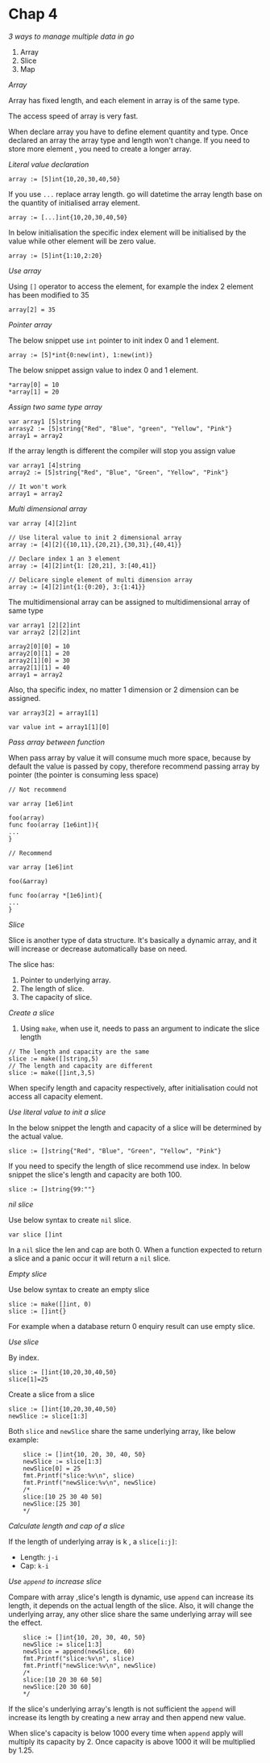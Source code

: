 # Chap 4

*3 ways to manage multiple data in go*

1. Array
2. Slice
3. Map

*Array*

Array has fixed length, and each element in array is of the same type.

The access speed of array is very fast.

When declare array you have to define element quantity and type. Once declared an array the array type and length won't
change. If you need to store more element , you need to create a longer array.

*Literal value declaration*

```
array := [5]int{10,20,30,40,50}
```

If you use `...` replace array length. go will datetime the array length base on the quantity of initialised array
element.

```
array := [...]int{10,20,30,40,50}
```

In below initialisation the specific index element will be initialised by the value while other element will be zero
value.

```
array := [5]int{1:10,2:20}
```

*Use array*

Using `[]` operator to access the element, for example the index 2 element has been modified to 35

```
array[2] = 35
```

*Pointer array*

The below snippet use `int` pointer to init index 0 and 1 element.

```
array := [5]*int{0:new(int), 1:new(int)}
```

The below snippet assign value to index 0 and 1 element.

```
*array[0] = 10
*array[1] = 20
```

*Assign two same type array*

```
var array1 [5]string
arrasy2 := [5]string{"Red", "Blue", "green", "Yellow", "Pink"}
array1 = array2

```

If the array length is different the compiler will stop you assign value

```
var array1 [4]string
array2 := [5]string{"Red", "Blue", "Green", "Yellow", "Pink"}

// It won't work
array1 = array2

``` 

*Multi dimensional array*

```
var array [4][2]int

// Use literal value to init 2 dimensional array
array := [4][2]{{10,11},{20,21},{30,31},{40,41}}

// Declare index 1 an 3 element
array := [4][2]int{1: [20,21], 3:[40,41]}

// Delicare single element of multi dimension array
array := [4][2]int{1:{0:20}, 3:{1:41}}
```

The multidimensional array can be assigned to multidimensional array of same type

```
var array1 [2][2]int
var array2 [2][2]int

array2[0][0] = 10
array2[0][1] = 20
array2[1][0] = 30
array2[1][1] = 40
array1 = array2
```

Also, tha specific index, no matter 1 dimension or 2 dimension can be assigned.

```
var array3[2] = array1[1]

var value int = array1[1][0]
```

*Pass array between function*

When pass array by value it will consume much more space, because by default the value is passed by copy, therefore
recommend passing array by pointer (the pointer is consuming less space)

```
// Not recommend

var array [1e6]int

foo(array)
func foo(array [1e6int]){
...
}

// Recommend

var array [1e6]int

foo(&array)

func foo(array *[1e6]int){
...
}
```

*Slice*

Slice is another type of data structure. It's basically a dynamic array, and it will increase or decrease automatically
base on need.

The slice has:

1. Pointer to underlying array.
2. The length of slice.
3. The capacity of slice.

*Create a slice*

1. Using `make`, when use it, needs to pass an argument to indicate the slice length

```
// The length and capacity are the same
slice := make([]string,5)
// The length and capacity are different
slice := make([]int,3,5)
``` 

When specify length and capacity respectively, after initialisation could not access all capacity element.

*Use literal value to init a slice*

In the below snippet the length and capacity of a slice will be determined by the actual value.

```
slice := []string{"Red", "Blue", "Green", "Yellow", "Pink"}
```

If you need to specify the length of slice recommend use index. In below snippet the slice's length and capacity are
both 100.

```
slice := []string{99:""}
```

*nil slice*

Use below syntax to create `nil` slice.

```
var slice []int
```

In a `nil` slice the len and cap are both 0. When a function expected to return a slice and a panic occur it will return
a `nil` slice.

*Empty slice*

Use below syntax to create an empty slice

```
slice := make([]int, 0)
slice := []int{}
```

For example when a database return 0 enquiry result can use empty slice.

*Use slice*

By index.

```
slice := []int{10,20,30,40,50}
slice[1]=25
```

Create a slice from a slice

```
slice := []int{10,20,30,40,50}
newSlice := slice[1:3]
```

Both `slice` and `newSlice` share the same underlying array, like below example:

```
	slice := []int{10, 20, 30, 40, 50}
	newSlice := slice[1:3]
	newSlice[0] = 25
	fmt.Printf("slice:%v\n", slice)
	fmt.Printf("newSlice:%v\n", newSlice)
	/*
	slice:[10 25 30 40 50]
	newSlice:[25 30]
	*/
```

*Calculate length and cap of a slice*

If the length of underlying array is k , a `slice[i:j]`:

- Length: `j-i`
- Cap: `k-i`

*Use `append` to increase slice*

Compare with array ,slice's length is dynamic, use `append` can increase its length, it depends on the actual length of
the slice. Also, it will change the underlying array, any other slice share the same underlying array will see the
effect.

```
	slice := []int{10, 20, 30, 40, 50}
	newSlice := slice[1:3]
	newSlice = append(newSlice, 60)
	fmt.Printf("slice:%v\n", slice)
	fmt.Printf("newSlice:%v\n", newSlice)
	/*
	slice:[10 20 30 60 50]
	newSlice:[20 30 60]
	*/
```

If the slice's underlying array's length is not sufficient the `append` will increase its length by creating a new array
and then append new value.

When slice's capacity is below 1000 every time when `append` apply will multiply its capacity by 2. Once capacity is
above 1000 it will be multiplied by 1.25.